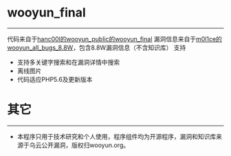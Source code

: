 # wooyun_final
--------
代码来自于[hanc00l的wooyun_public的wooyun_final](https://github.com/hanc00l/wooyun_public)
漏洞信息来自于[m0l1ce的wooyun_all_bugs_8.8W](https://github.com/m0l1ce/wooyunallbugs)，包含8.8W漏洞信息（不含知识库）
支持
+ 支持多关键字搜索和在漏洞详情中搜索
+ 离线图片
+ 代码适应PHP5.6及更新版本


# 其它
--------

+ 本程序只用于技术研究和个人使用，程序组件均为开源程序，漏洞和知识库来源于乌云公开漏洞，版权归wooyun.org。

